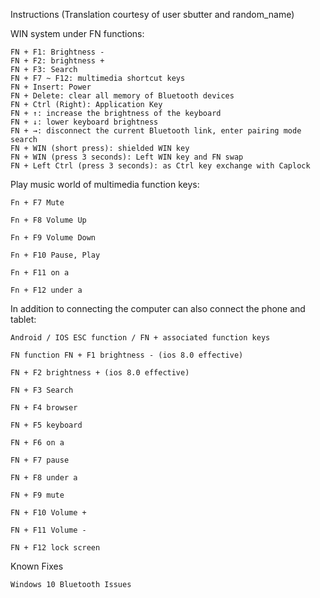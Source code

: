 Instructions (Translation courtesy of user sbutter and random_name)

WIN system under FN functions:

    FN + F1: Brightness -
    FN + F2: brightness +
    FN + F3: Search
    FN + F7 ~ F12: multimedia shortcut keys
    FN + Insert: Power
    FN + Delete: clear all memory of Bluetooth devices
    FN + Ctrl (Right): Application Key
    FN + ↑: increase the brightness of the keyboard
    FN + ↓: lower keyboard brightness
    FN + →: disconnect the current Bluetooth link, enter pairing mode search
    FN + WIN (short press): shielded WIN key
    FN + WIN (press 3 seconds): Left WIN key and FN swap
    FN + Left Ctrl (press 3 seconds): as Ctrl key exchange with Caplock

Play music world of multimedia function keys:

    Fn + F7 Mute

    Fn + F8 Volume Up

    Fn + F9 Volume Down

    Fn + F10 Pause, Play

    Fn + F11 on a

    Fn + F12 under a

In addition to connecting the computer can also connect the phone and tablet:

    Android / IOS ESC function / FN + associated function keys

    FN function FN + F1 brightness - (ios 8.0 effective)

    FN + F2 brightness + (ios 8.0 effective)

    FN + F3 Search

    FN + F4 browser

    FN + F5 keyboard

    FN + F6 on a

    FN + F7 pause

    FN + F8 under a

    FN + F9 mute

    FN + F10 Volume +

    FN + F11 Volume -

    FN + F12 lock screen

Known Fixes

    Windows 10 Bluetooth Issues

